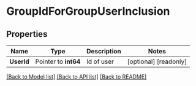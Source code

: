 # GroupIdForGroupUserInclusion

## Properties

Name | Type | Description | Notes
------------ | ------------- | ------------- | -------------
**UserId** | Pointer to **int64** | Id of user | [optional] [readonly] 

[[Back to Model list]](../README.md#documentation-for-models) [[Back to API list]](../README.md#documentation-for-api-endpoints) [[Back to README]](../README.md)



